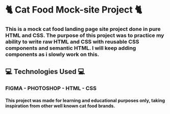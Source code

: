 # 🐈 Cat Food Mock-site Project 🐈

### This is a mock cat food landing page site project done in pure HTML and CSS. The purpose of this project was to practice my ability to write raw HTML and CSS with reusable CSS components and semantic HTML. I will keep adding components as i slowly work on this.

## 💻 Technologies Used 💻
### FIGMA - PHOTOSHOP - HTML - CSS




#### This project was made for learning and educational purposes only, taking inspiration from other well known cat food brands.